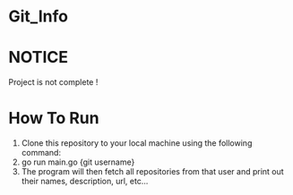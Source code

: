 # Git_Info

# NOTICE
Project is not complete !

# How To Run
1. Clone this repository to your local machine using the following command:
2. go run main.go {git username}
3. The program will then fetch all repositories from that user and print out their names, description, url, etc...
